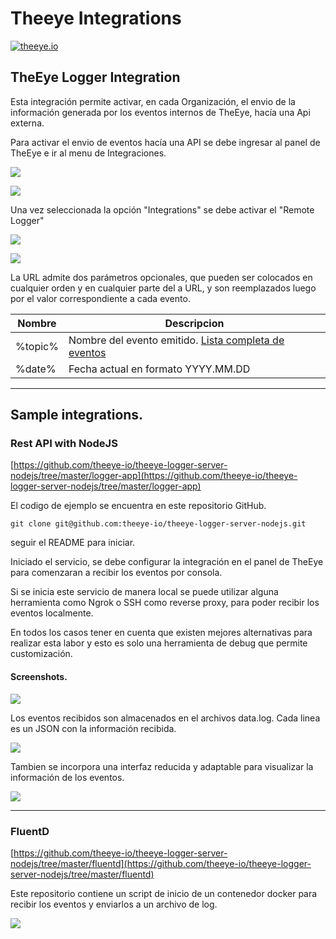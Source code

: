 # Theeye Integrations

[![theeye.io](../../images/logo-theeye-theOeye-logo2.png)](https://theeye.io/en/index.html)

## TheEye Logger Integration

Esta integración permite activar, en cada Organización, el envio de la información generada por los eventos internos de TheEye, hacía una Api externa.

Para activar el envio de eventos hacía una API se debe ingresar al panel de TheEye e ir al menu de Integraciones.

![](../../images/integrations_logger_screen_1.png)

![](../../images/integrations_logger_screen_2.png)

Una vez seleccionada la opción "Integrations" se debe activar el "Remote Logger"

![](../../images/integrations_logger_screen_3.png)

![](../../images/integrations_logger_screen_4.png)


La URL admite dos parámetros opcionales, que pueden ser colocados en cualquier orden y en cualquier parte del a URL, y son reemplazados luego por el valor correspondiente a cada evento.

| Nombre | Descripcion |
| ----- | ------ |
| %topic% | Nombre del evento emitido. [Lista completa de eventos](/core-concepts/events/)|
| %date% | Fecha actual en formato YYYY.MM.DD |

------

## Sample integrations.

### Rest API with NodeJS

[https://github.com/theeye-io/theeye-logger-server-nodejs/tree/master/logger-app](https://github.com/theeye-io/theeye-logger-server-nodejs/tree/master/logger-app)

El codigo de ejemplo se encuentra en este repositorio GitHub.

```
git clone git@github.com:theeye-io/theeye-logger-server-nodejs.git
```

seguir el README para iniciar.

Iniciado el servicio, se debe configurar la integración en el panel de TheEye para comenzaran a recibir los eventos por consola.


Si se inicia este servicio de manera local se puede utilizar alguna herramienta como Ngrok o SSH como reverse proxy, para poder recibir los eventos localmente.


En todos los casos tener en cuenta que existen mejores alternativas para realizar esta labor y esto es solo una herramienta de debug que permite customización.

#### Screenshots.

![](../../images/integrations_logger_screen_5.png)

Los eventos recibidos son almacenados en el archivos data.log. Cada linea es un JSON con la información recibida.

![](../../images/integrations_logger_screen_6.png)

Tambien se incorpora una interfaz reducida y adaptable para visualizar la información de los eventos.

![](../../images/integrations_logger_screen_7.png)

-----

### FluentD

[https://github.com/theeye-io/theeye-logger-server-nodejs/tree/master/fluentd](https://github.com/theeye-io/theeye-logger-server-nodejs/tree/master/fluentd)

Este repositorio contiene un script de inicio de un contenedor docker para recibir los eventos y enviarlos a un archivo de log.

![](../../images/integrations_logger_screen_8.png)
